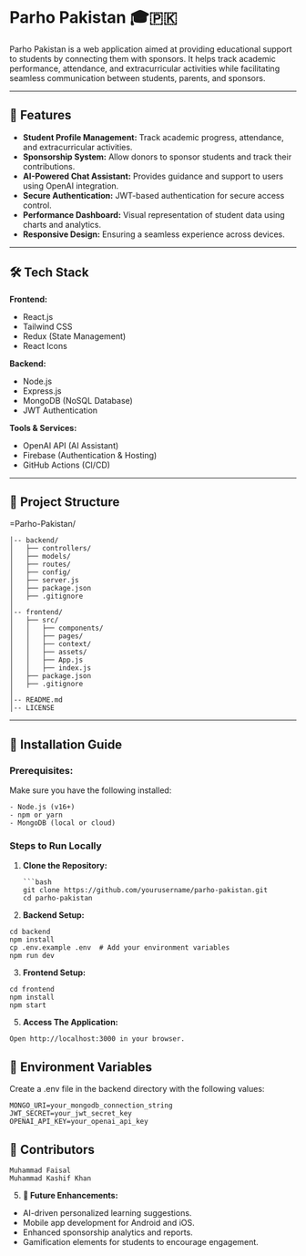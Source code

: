 # Parho Pakistan 🎓🇵🇰

Parho Pakistan is a web application aimed at providing educational support to students by connecting them with sponsors. It helps track academic performance, attendance, and extracurricular activities while facilitating seamless communication between students, parents, and sponsors.

---

## 🚀 Features

- **Student Profile Management:** Track academic progress, attendance, and extracurricular activities.
- **Sponsorship System:** Allow donors to sponsor students and track their contributions.
- **AI-Powered Chat Assistant:** Provides guidance and support to users using OpenAI integration.
- **Secure Authentication:** JWT-based authentication for secure access control.
- **Performance Dashboard:** Visual representation of student data using charts and analytics.
- **Responsive Design:** Ensuring a seamless experience across devices.

---

## 🛠️ Tech Stack

**Frontend:**  
- React.js  
- Tailwind CSS  
- Redux (State Management)  
- React Icons  

**Backend:**  
- Node.js  
- Express.js  
- MongoDB (NoSQL Database)  
- JWT Authentication  

**Tools & Services:**  
- OpenAI API (AI Assistant)  
- Firebase (Authentication & Hosting)  
- GitHub Actions (CI/CD)  

---

## 📂 Project Structure
=Parho-Pakistan/
```
│-- backend/
│   ├── controllers/
│   ├── models/
│   ├── routes/
│   ├── config/
│   ├── server.js
│   ├── package.json
│   ├── .gitignore
│
│-- frontend/
│   ├── src/
│   │   ├── components/
│   │   ├── pages/
│   │   ├── context/
│   │   ├── assets/
│   │   ├── App.js
│   │   ├── index.js
│   ├── package.json
│   ├── .gitignore
│
│-- README.md
│-- LICENSE
```


---

## 🚀 Installation Guide

### **Prerequisites:**
Make sure you have the following installed:
```
- Node.js (v16+)
- npm or yarn
- MongoDB (local or cloud)
```

### **Steps to Run Locally**

1. **Clone the Repository:**
   ```
   ```bash
   git clone https://github.com/yourusername/parho-pakistan.git
   cd parho-pakistan
   ```
   

3. **Backend Setup:**
```
cd backend
npm install
cp .env.example .env  # Add your environment variables
npm run dev
```

3. **Frontend Setup:**
```
cd frontend
npm install
npm start
```
5. **Access The Application:**
```
Open http://localhost:3000 in your browser.
```

## 🔐 Environment Variables
Create a .env file in the backend directory with the following values:
```
MONGO_URI=your_mongodb_connection_string
JWT_SECRET=your_jwt_secret_key
OPENAI_API_KEY=your_openai_api_key
```

## 👥 Contributors
```
Muhammad Faisal
Muhammad Kashif Khan
```

5. **🎯 Future Enhancements:**

- AI-driven personalized learning suggestions.
- Mobile app development for Android and iOS.
- Enhanced sponsorship analytics and reports.
- Gamification elements for students to encourage engagement.



